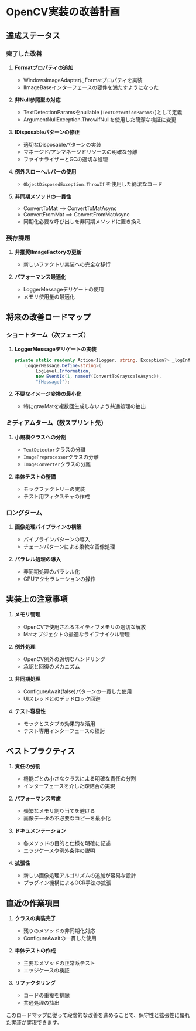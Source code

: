 # OpenCV実装の改善計画

## 達成ステータス

### 完了した改善

1. **Formatプロパティの追加**
   - WindowsImageAdapterにFormatプロパティを実装
   - IImageBaseインターフェースの要件を満たすようになった

2. **非Null参照型の対応**
   - TextDetectionParamsをnullable (`TextDetectionParams?`)として定義
   - ArgumentNullException.ThrowIfNullを使用した簡潔な検証に変更

3. **IDisposableパターンの修正**
   - 適切なDisposableパターンの実装
   - マネージド/アンマネージドリソースの明確な分離
   - ファイナライザーとGCの適切な処理

4. **例外スローヘルパーの使用**
   - `ObjectDisposedException.ThrowIf` を使用した簡潔なコード

5. **非同期メソッドの一貫性**
   - ConvertToMat ⟹ ConvertToMatAsync
   - ConvertFromMat ⟹ ConvertFromMatAsync
   - 同期化必要な呼び出しを非同期メソッドに置き換え

### 残存課題

1. **非推奨IImageFactoryの更新**
   - 新しいファクトリ実装への完全な移行

2. **パフォーマンス最適化**
   - LoggerMessageデリゲートの使用
   - メモリ使用量の最適化

## 将来の改善ロードマップ

### ショートターム（次フェーズ）

1. **LoggerMessageデリゲートの実装**
   ```csharp
   private static readonly Action<ILogger, string, Exception?> _logInfo =
       LoggerMessage.Define<string>(
           LogLevel.Information,
           new EventId(1, nameof(ConvertToGrayscaleAsync)),
           "{Message}");
   ```

2. **不要なイメージ変換の最小化**
   - 特にgrayMatを複数回生成しないよう共通処理の抽出

### ミディアムターム（数スプリント先）

1. **小規模クラスへの分割**
   - `TextDetector`クラスの分離
   - `ImagePreprocessor`クラスの分離
   - `ImageConverter`クラスの分離

2. **単体テストの整備**
   - モックファクトリーの実装
   - テスト用フィクスチャの作成

### ロングターム

1. **画像処理パイプラインの構築**
   - パイプラインパターンの導入
   - チェーンパターンによる柔軟な画像処理

2. **パラレル処理の導入**
   - 非同期処理のパラレル化
   - GPUアクセラレーションの操作

## 実装上の注意事項

1. **メモリ管理**
   - OpenCVで使用されるネイティブメモリの適切な解放
   - Matオブジェクトの最適なライフサイクル管理

2. **例外処理**
   - OpenCV例外の適切なハンドリング
   - 承認と回復のメカニズム

3. **非同期処理**
   - ConfigureAwait(false)パターンの一貫した使用
   - UIスレッドとのデッドロック回避

4. **テスト容易性**
   - モックとスタブの効果的な活用
   - テスト専用インターフェースの検討

## ベストプラクティス

1. **責任の分割**
   - 機能ごとの小さなクラスによる明確な責任の分割
   - インターフェースを介した疎結合の実現

2. **パフォーマンス考慮**
   - 頻繁なメモリ割り当てを避ける
   - 画像データの不必要なコピーを最小化

3. **ドキュメンテーション**
   - 各メソッドの目的と仕様を明確に記述
   - エッジケースや例外条件の説明

4. **拡張性**
   - 新しい画像処理アルゴリズムの追加が容易な設計
   - プラグイン機構によるOCR手法の拡張

## 直近の作業項目

1. **クラスの実装完了**
   - 残りのメソッドの非同期化対応
   - ConfigureAwaitの一貫した使用

2. **単体テストの作成**
   - 主要なメソッドの正常系テスト
   - エッジケースの検証

3. **リファクタリング**
   - コードの重複を排除
   - 共通処理の抽出

このロードマップに従って段階的な改善を進めることで、保守性と拡張性に優れた実装が実現できます。